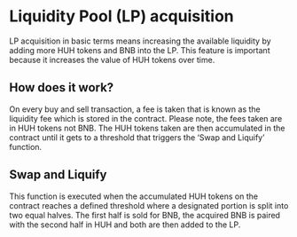 # Liquidity Pool (LP) acquisition

LP acquisition in basic terms means increasing the available liquidity by adding more HUH tokens and BNB into the LP. This feature is important because it increases the value of HUH tokens over time.

## **How does it work?**

On every buy and sell transaction, a fee is taken that is known as the liquidity fee which is stored in the contract. Please note, the fees taken are in HUH tokens not BNB. The HUH tokens taken are then accumulated in the contract until it gets to a threshold that triggers the ‘Swap and Liquify’ function.

## **Swap and Liquify**

This function is executed when the accumulated HUH tokens on the contract reaches a defined threshold where a designated portion is split into two equal halves.  The first half is sold for BNB, the acquired BNB is paired with the second half in HUH and both are then added to the LP.
